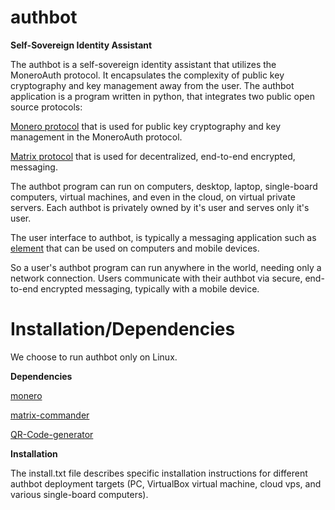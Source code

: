 # authbot
**Self-Sovereign Identity Assistant**

The authbot is a self-sovereign identity assistant that utilizes the MoneroAuth protocol. It encapsulates the complexity of public key cryptography and key management away from the user. The authbot application is a program written in python, that integrates two public open source protocols:

[Monero protocol](https://www.getmonero.org/) that is used for public key cryptography and key management in the MoneroAuth protocol.

[Matrix protocol](https://www.getmonero.org/) that is used for decentralized, end-to-end encrypted, messaging.

The authbot program can run on computers, desktop, laptop, single-board computers, virtual machines, and even in the cloud, on virtual private servers. Each authbot is privately owned by it's user and serves only it's user.

The user interface to authbot, is typically a messaging application such as [element](https://element.io/) that can be used on computers and mobile devices.

So a user's authbot program can run anywhere in the world, needing only a network connection. Users communicate with their authbot via secure, end-to-end encrypted messaging, typically with a mobile device.

# Installation/Dependencies

We choose to run authbot only on Linux.

**Dependencies**

[monero](https://github.com/monero-project/monero)

[matrix-commander](https://github.com/8go/matrix-commander)

[QR-Code-generator](https://github.com/nayuki/QR-Code-generator)

**Installation**

The install.txt file describes specific installation instructions for different authbot deployment targets (PC, VirtualBox virtual machine, cloud vps, and various single-board computers).

